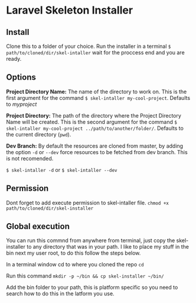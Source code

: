 # Laravel Skeleton Installer

## Install
Clone this to a folder of your choice.
Run the installer in a terminal `$ path/to/cloned/dir/skel-intaller` wait for the proccess end and you are ready.

## Options
**Project Directory Name:** The name of the directory to work on. This is the first argument for the command `$ skel-intaller my-cool-project`. Defaults to *myproject*

**Project Directory:** The path of the directory where the Project Directory Name will be created. This is the second argument for the command `$ skel-intaller my-cool-project ../path/to/another/folder/`. Defaults to the current directory (`pwd`).

**Dev Branch:** By default the resources are cloned from master, by adding the option `-d` or `--dev` force resources to be fetched from dev branch. This is not recomended.

`$ skel-intaller -d` or `$ skel-intaller --dev`

## Permission
Dont forget to add execute permission to skel-intaller file. `chmod +x path/to/cloned/dir/skel-installer`

## Global execution
You can run this commnd from anywhere from terminal, just copy the skel-installer to any directory that was in your path. I like to place my stuff in the bin next my user root, to do this follow the steps below.

In a terminal window cd to where you cloned the repo `cd `

Run this command `mkdir -p ~/bin && cp skel-installer ~/bin/`

Add the bin folder to your path, this is platform specific so you need to search how to do this in the latform you use.


